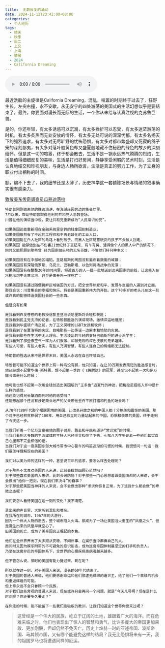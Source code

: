 ```yaml
---
title:  无数反复的涌动
date: 2024-11-12T23:42:00+08:00
categories:
  - 个人经历
tags:
  - 晴天
  - 秋季
  - 周二
  - 上交
  - 上海
  - 情绪
  - 2024
  - California Dreaming
---
```


<audio controls autoplay loop>
  <source src="/media/music/California Dreaming.mp3" type="audio/mpeg">
  Your browser does not support the audio element.
</audio>

最近洗脑的主旋律是California Dreaming，混乱，喧嚣的时期终于过去了，狂野生长，左突右撞，永不安歇，永无安宁的四处游荡的美国式的生活幻想似乎是要结束了。最终，你要面对漫长而无际的生活，一个你从未给与认真注视的克苏鲁巨兽。

是的，你还年轻，有太多诱惑可以沉溺，有太多挫折可以忍受，有太多迷茫游荡的时机，有太多炙热而无处安放的情怀，有太多无处可说的深深忧郁，有太多名扬天下的强烈追求，有太多对无尽旷野的忧柨恐惧，有太多对都市繁盛却又死寂的鸽子笼的深刻鄙夷，有太多对落叶般黄色却又盛夏般地藏不住秘密的绿色的故乡的深刻缅怀。但是这一切的喧嚣，终于都会散去，生活不是一锅永远热气腾腾的烈焰，生活是值得细细反复的美味，生活是打扫好房间，静静享受闲暇的艺术时刻，生活是认真地结交和珍视朋友，与身边人畅所欲言，生活是真正的努力工作，为了立身的职业付出相称的时间。

额，编不下去了，我的细节还是太薄了，历史神学这一套铺陈场景与情绪的叙事确实很有感染力。


[致敬美东传奇调查员瓜熟迪落拉](https://www.bilibili.com/video/BV1UiD3Y1E1H)


```
特朗普刚刚结束他的胜选演讲，在海湖庄园旁边的集会厅里。
7月以来，帮助特朗普取得胜利的共和党人悉数登场。
川普在他的演讲当中说，要让共和党重新成为“人民常识的党”。

如果美国还能重新把在金融系统里空转的钱拿回到制造业，
如果美国依然有了不起的工程师和不再老龄化的工业人口，
如果美国能在白人社区的马路上看到孩子，而黑人社区随意玩耍的孩子不会被人拐走，
如果美国 能够做到在不伤害21世纪终于富起来、有车有房、活得像个人的黑人中产的情况下，
同时又能照顾到那些曾 经为国家抛头颅的无名英雄，不管他们持何种主义；

如果美国没有在中部地区塌陷，圣路易斯的周围没有遍布着颓废的城镇；
如果美国没有深陷俄罗斯、乌克兰、巴勒斯坦、以色列两场战争的泥潭；
如果美国没有在整整20年的时间里，将近百万的人一批一批地送到远离国家的前线，让这些人在冷枪冷炮中无意义地，甚至是像丑角一样死亡；

如果美国没有通过随便挑衅区域强国的方式，把全世界热爱和平、发展与友谊的人逼到对立面，
那我会说：川普集会的幸福和快乐，将会是美国重新伟大的开始。这个70多岁的老头儿在这一刻或许真的能够缔造美国社会的一些东西。

但是没有如果
```
```
是我看到白发苍苍的老教授信誓旦旦地说哈里斯将会轻松获胜；
是我看到民主党支持的记者，在特朗普胜选的演讲现场，激情洋溢地播报；
是我看到华盛顿广场之前，为了正义哭嚎的LGBT女孩和牧师；
是我看到了在夏洛特的灾区，目睹那些一边传谣一边麻木和愤怒的灾民。
是我看到那些在生活中无人理会、生活凌乱的年轻的支持巴勒斯坦的进步派学生；
是我看到了那些像空气一样为人们服务、却被无视的深色皮肤的兄弟姐妹。
有些人可爱，有些人老实，有些人充满智慧，有些人连自己的情绪都无法控制。
```
```
特朗普的胜选从来不是世界末日，美国人永远在自己吓唬自己。

特朗普可能不知道这个世界上有一种鸟没有脚，他只知道，在让JD万斯发表简短的胜选感言时，他已经想不起霍华德·斯特恩，想不起第一季的《飞黄腾达》的冠军，甚至记不起第一次和伊万娜会面是什么时候；

他可能也想不起第一次用金钱创造出美国版的“王多鱼”追夏竹的神迹，把梅拉尼娅揽入怀中是什么样的感觉。
他还能记得兄长酗酒而死时他的感受吗？
还能想起那个还没有涉足商业地产的父亲带他去白平原打猎和钓鱼的场景吗？

从70年代80年代那个摆脱困境的美国，让改革开放之初的中国人都十分艳羡和震惊的美国，那个对于已经积贫积弱了100年，用自己独立的力量站起来的中国，恐惧和羡慕的美国，终于走到了今天这一步。

当我们听着一个亿万富豪被他的圈子抛弃，跑去和平民布道讲“常识党”的时候，
当我们看到大多数的主流媒体的主持人已经明显松弛了下去，七嘴八舌在争论着一些他们其实自己心里都不完全相信的话，
当我们对于这一夜美国东部大城市带市中心警车的鸣笛逐渐的习惯的时候，我很想问一句话：我们要怎样理解现在的美国？
```
```
我们对以美为师的这样的一种，甚至说百年的追求，要怎么样去处理呢？

对于那些不太喜欢美国的人来讲，此刻会拔剑四顾心茫然吗？
对于那些喜欢美国的人来讲，此刻会破防吗？对于那些一门心思想着跟美国决战的人来讲，会不会做出“给你一把剑，现在我们来决斗”的蠢事？
对于那些把美国当神拜的人来说，会不会做出那种“求求你恢复正常，为了这我什么都会做”的卑微之态呢？

我们要怎么看待美国在这一刻的变化？我不清楚。

录出来的声音里，大家听到混乱和嘈杂。
在我所在的城市，1967年的大游行，
因为一个伟大人物的逝去，整个城市陷入火海。那成为了一场让美国浴火重生的“凤凰之火”，但是诞生出来的凤凰早就空心了。
旧美国的死亡，成为了美帝国真正崛起的本色。
```
```
他们在全世界养出了太多顺从安稳、不问世事、在娱乐当中麻痹自己的人，
而同时又因为娱乐附带的不可避免的意识形态，成为这套帝国体制最坚定的打手和负责人。
乃至在这套拧巴的帝国体系下，全世界的心理疾病患病者越来越多。

但不管怎么说，那时的美国有能力挺过来，现在呢？

所以就在这一刻，对于美国人来说，漫长的60年代结束了。
对于美国的普通人来说，他们要感谢命运和他们那虚无缥缈的造世主，给了他们一个救赎的机会和重返辉煌的可能。
但上帝永远不会只眷顾一个民族，
对于我们这些旁观的普通人来说，现在或许只会再问一个问题，就是“今天几号啊？现在是什么时间呢？你还要多久要走？”

在你走的时候，能不能留下一些我们能吸取的教训，让我们知道这个世界你曾来过呢？

```

> 这曾经是一个伟大的民族，屹立于辽阔的土地，雄踞着广大的海洋。而在危难来临之时，他们也表现出了惊人的智慧和勇气，比许多庞大的帝国更加果敢、更加刚毅，但却仍然不免灭亡。历史上煊赫一时的亚述帝国、波斯帝国、马其顿帝国，又有哪个能避免这样的结局？我无比恐惧将来有一天，我的祖国罗马也将遭遇同样的厄运。
